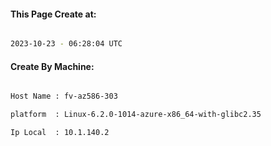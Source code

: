 
   
#### This Page Create at:

```bash

2023-10-23 - 06:28:04 UTC

```

#### Create By Machine:

```bash

Host Name : fv-az586-303

platform  : Linux-6.2.0-1014-azure-x86_64-with-glibc2.35

Ip Local  : 10.1.140.2

```


